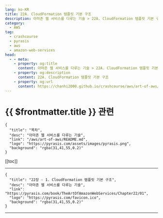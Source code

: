 ```yaml
---
lang: ko-KR
title: 22A. CloudFormation 템플릿 기본 구조
description: 아마존 웹 서비스를 다루는 기술 > 22A. CloudFormation 템플릿 기본 구조
category:
  - AWS
tag: 
  - crashcourse
  - pyrasis
  - aws 
  - amazon-web-services
head:
  - - meta:
    - property: og:title
      content: 아마존 웹 서비스를 다루는 기술 > 22A. CloudFormation 템플릿 기본 구조
    - property: og:description
      content: 22A. CloudFormation 템플릿 기본 구조
    - property: og:url
      content: https://chanhi2000.github.io/crashcourse/aws/art-of-aws/22A.html
---
```


# {{ $frontmatter.title }} 관련

```component VPCard
{
  "title": "목차",
  "desc": "아마존 웹 서비스를 다루는 기술",
  "link": "/aws/art-of-aws/README.md",
  "logo": "https://pyrasis.com/assets/images/pyrasis.png",
  "background": "rgba(31,41,55,0.2)"
}
```

[[toc]]

---

```component VPCard
{
  "title": "22장 - 1. CloudFormation 템플릿 기본 구조",
  "desc": "아마존 웹 서비스를 다루는 기술",
  "link": "https://pyrasis.com/book/TheArtOfAmazonWebServices/Chapter22/01",
  "logo": "https://pyrasis.com/favicon.ico",
  "background": "rgba(31,41,55,0.2)"
}
```

<!-- TODO: 작성 -->

---

<TagLinks />